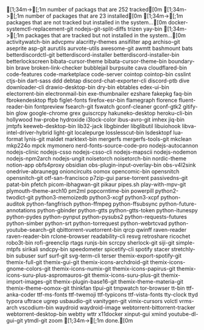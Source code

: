   [1;34m->[;1m number of packags that are 252 tracked[0m
  [1;34m->[;1m number of packages that are 23 installed[0m
  [1;34m->[;1m packages that are not tracked but installed in the system...[0m
docker-systemctl-replacement-git
nodejs-git-split-diffs
trizen
yay-bin
  [1;34m->[;1m packages that are tracked but not installed in the system...[0m
activitywatch-bin
advcpmv
alacritty-themes
ansifilter
apg
archiso-git
aseprite
asp-git
aurutils
aurvote-utils
awesome-git
awmtt
bashmount
bats
betterdiscordctl-git
betterdiscord-installer
betterdiscord-installer-bin
betterlockscreen
bibata-cursor-theme
bibata-cursor-theme-bin
boundary-bin
brave
broken-link-checker
bubblejail
burpsuite
cava
cloudflared-bin
code-features
code-marketplace
code-server
cointop
cointop-bin
csslint
ctjs-bin
dart-sass
ddd
debtap
discord-chat-exporter-cli
discord-ptb
dive
downloader-cli
drawio-desktop-bin
dry-bin
ebtables
edex-ui-bin
electorrent-bin
electronmail-bin
exe-thumbnailer
ezshare
fakepkg
faq-bin
fbrokendesktop
ffpb
figlet-fonts
firefox-esr-bin
flamegraph
florence
fluent-reader-bin
fontpreview
fsearch-git
fswatch
gconf-cleaner
gconf-gtk2
gitify-bin
glow
google-chrome
grex
guiscrcpy
hakuneko-desktop
heroku-cli-bin
hollywood
hw-probe
hydroxide
i3lock-color
ibus-avro-git
imhex
jiq-bin
jmtpfs
keeweb-desktop-bin
lib32-jack
libgbinder
libglibutil
libuiohook
libva-intel-driver-hybrid
light-git
localepurge
losslesscut-bin
lsdesktopf
lua-format
lynis-git
maldet
marktext-bin
mergerfs
mergerfs-tools-git
mkclean
mkp224o
mpck
mymonero
nerd-fonts-source-code-pro
nodejs-autocannon
nodejs-clinic
nodejs-csso
nodejs-csso-cli
nodejs-mapscii
nodejs-nodemon
nodejs-npm2arch
nodejs-ungit
noisetorch
noisetorch-bin
nordic-theme
notion-app
obfs4proxy
obsidian
obs-plugin-input-overlay-bin
obs-v4l2sink
onedrive-abraunegg
onioncircuits
oomox
opencomic-bin
opensnitch
opensnitch-git
otf-san-francisco
p7zip-gui
parse-torrent
passivedns-git
patat-bin
pfetch
picom-ibhagwan-git
pikaur
pipes.sh
play-with-mpv-git
plymouth-theme-arch10
pm2ml
popcorntime-bin
powerpill
python2-twodict-git
python3-memoizedb
python3-xcgf
python3-xcpf
python-auditok
python-fangfrisch
python-ffmpeg
python-ffsubsync
python-future-annotations
python-gbinder
python-gtts
python-gtts-token
python-itunespy
python-pydes
python-pynput
python-pysubs2
python-requests-futures
python-simber
python-srt
python-torrequest
python-webrtcvad
python-youtube-search-git
qbittorrent-vuetorrent-bin
qrcp
qwinff
raven-reader
raven-reader-bin
rclone-browser
readability-cli
resvg
retroshare
ricochet
robo3t-bin
rofi-greenclip
rtags
runjs-bin
scrcpy
sherlock-git
siji-git
simple-mtpfs
sirikali
sndcpy-bin
speedometer
spicetify-cli
spotify
stacer
stretchly-bin
subuser
surf
surf-git
svg-term-cli
terser
themix-export-spotify-git
themix-full-git
themix-gui-git
themix-icons-archdroid-git
themix-icons-gnome-colors-git
themix-icons-numix-git
themix-icons-papirus-git
themix-icons-suru-plus-aspromauros-git
themix-icons-suru-plus-git
themix-import-images-git
themix-plugin-base16-git
themix-theme-materia-git
themix-theme-oomox-git
thinkfan
tlpui-git
tmpwatch
tor-browser
tt-bin
ttf-anka-coder
ttf-ms-fonts
ttf-twemoji
ttf-typicons
ttf-vista-fonts
tty-clock
ttyd
typora
uftrace
ugrep
usbaudio-git
vanitygen-git
vimix-cursors
volctl
vrms-arch
vscodium-bin
waydroid
waydroid-image
webtorrent-bittorrent-tracker
webtorrent-desktop-bin
webtty
wttr
x11docker
xinput-gui
xmind
youtube-dl-gui-git
ytmdl-git
zoom
  [1;34m->[;1m done.[0m
